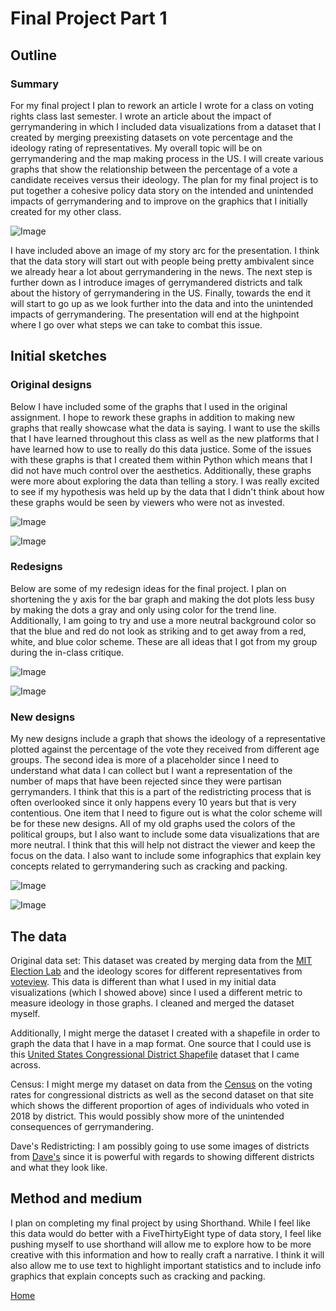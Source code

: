 # Final Project Part 1

## Outline

### Summary

For my final project I plan to rework an article I wrote for a class on voting rights class last semester. I wrote an article about the impact of gerrymandering in which I included data visualizations from a dataset that I created by merging preexisting datasets on vote percentage and the ideology rating of representatives. My overall topic will be on gerrymandering and the map making process in the US. I will create various graphs that show the relationship between the percentage of a vote a candidate receives versus their ideology. The plan for my final project is to put together a cohesive policy data story on the intended and unintended impacts of gerrymandering and to improve on the graphics that I initially created for my other class. 

![Image](fp_image7.png)

I have included above an image of my story arc for the presentation. I think that the data story will start out with people being pretty ambivalent since we already hear a lot about gerrymandering in the news. The next step is further down as I introduce images of gerrymandered districts and talk about the history of gerrymandering in the US. Finally, towards the end it will start to go up as we look further into the data and into the unintended impacts of gerrymandering. The presentation will end at the highpoint where I go over what steps we can take to combat this issue. 

## Initial sketches

### Original designs

Below I have included some of the graphs that I used in the original assignment. I hope to rework these graphs in addition to making new graphs that really showcase what the data is saying. I want to use the skills that I have learned throughout this class as well as the new platforms that I have learned how to use to really do this data justice. Some of the issues with these graphs is that I created them within Python which means that I did not have much control over the aesthetics. Additionally, these graphs were more about exploring the data than telling a story. I was really excited to see if my hypothesis was held up by the data that I didn't think about how these graphs would be seen by viewers who were not as invested. 

![Image](final_project_image2.png)

![Image](final_project_image1.png)

### Redesigns

Below are some of my redesign ideas for the final project. I plan on shortening the y axis for the bar graph and making the dot plots less busy by making the dots a gray and only using color for the trend line. Additionally, I am going to try and use a more neutral background color so that the blue and red do not look as striking and to get away from a red, white, and blue color scheme. These are all ideas that I got from my group during the in-class critique. 

![Image](fp_image5.png)

![Image](fp_image3.png)

### New designs

My new designs include a graph that shows the ideology of a representative plotted against the percentage of the vote they received from different age groups. The second idea is more of a placeholder since I need to understand what data I can collect but I want a representation of the number of maps that have been rejected since they were partisan gerrymanders. I think that this is a part of the redistricting process that is often overlooked since it only happens every 10 years but that is very contentious. One item that I need to figure out is what the color scheme will be for these new designs. All of my old graphs used the colors of the political groups, but I also want to include some data visualizations that are more neutral. I think that this will help not distract the viewer and keep the focus on the data. I also want to include some infographics that explain key concepts related to gerrymandering such as cracking and packing. 

![Image](fp_image4.png)

![Image](fp_image6.png)

## The data

Original data set: This dataset was created by merging data from the [MIT Election Lab](https://dataverse.harvard.edu/dataset.xhtml?persistentId=doi:10.7910/DVN/IG0UN2) and the ideology scores for different representatives from [voteview](https://voteview.com/data). This data is different than what I used in my initial data visualizations (which I showed above) since I used a different metric to measure ideology in those graphs. I cleaned and merged the dataset myself. 

Additionally, I might merge the dataset I created with a shapefile in order to graph the data that I have in a map format. One source that I could use is this [United States Congressional District Shapefile](https://cdmaps.polisci.ucla.edu/) dataset that I came across.

Census: I might merge my dataset on data from the [Census](https://www.census.gov/data/tables/time-series/demo/voting-and-registration/congressional-voting-tables.html) on the voting rates for congressional districts as well as the second dataset on that site which shows the different proportion of ages of individuals who voted in 2018 by district. This would possibly show more of the unintended consequences of gerrymandering.

Dave's Redistricting: I am possibly going to use some images of districts from [Dave's](https://davesredistricting.org/maps#home) since it is powerful with regards to showing different districts and what they look like. 

## Method and medium

I plan on completing my final project by using Shorthand. While I feel like this data would do better with a FiveThirtyEight type of data story, I feel like pushing myself to use shorthand will allow me to explore how to be more creative with this information and how to really craft a narrative. I think it will also allow me to use text to highlight important statistics and to include info graphics that explain concepts such as cracking and packing. 

[Home](/README.md)
